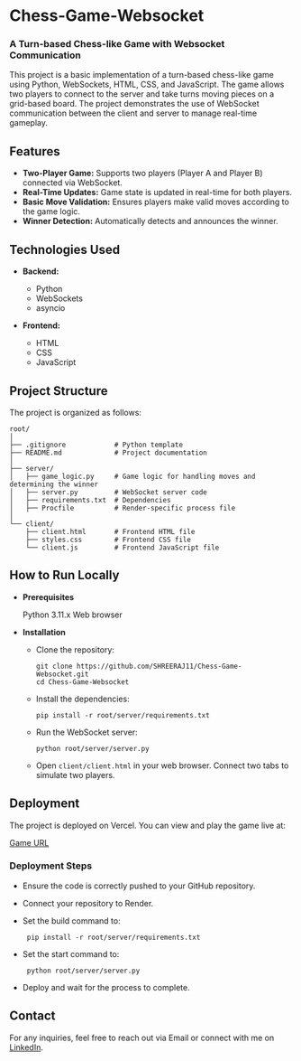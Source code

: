 # Chess-Game-Websocket

### A Turn-based Chess-like Game with Websocket Communication

This project is a basic implementation of a turn-based chess-like game using Python, WebSockets, HTML, CSS, and JavaScript. The game allows two players to connect to the server and take turns moving pieces on a grid-based board. The project demonstrates the use of WebSocket communication between the client and server to manage real-time gameplay.

## Features

- **Two-Player Game:** Supports two players (Player A and Player B) connected via WebSocket.
- **Real-Time Updates:** Game state is updated in real-time for both players.
- **Basic Move Validation:** Ensures players make valid moves according to the game logic.
- **Winner Detection:** Automatically detects and announces the winner.

## Technologies Used

- **Backend:**
  - Python
  - WebSockets
  - asyncio
  
- **Frontend:**
  - HTML
  - CSS
  - JavaScript

## Project Structure

The project is organized as follows:

```plaintext
root/
│
├── .gitignore            # Python template
├── README.md             # Project documentation
│
├── server/
│   ├── game_logic.py     # Game logic for handling moves and determining the winner
│   ├── server.py         # WebSocket server code
│   ├── requirements.txt  # Dependencies
│   ├── Procfile          # Render-specific process file
│
└── client/
    ├── client.html       # Frontend HTML file
    ├── styles.css        # Frontend CSS file
    └── client.js         # Frontend JavaScript file
```

## How to Run Locally

- **Prerequisites**

    Python 3.11.x
    Web browser

- **Installation**

  - Clone the repository:

        git clone https://github.com/SHREERAJ11/Chess-Game-Websocket.git
        cd Chess-Game-Websocket

  - Install the dependencies:

        pip install -r root/server/requirements.txt

  - Run the WebSocket server:

        python root/server/server.py

  - Open `client/client.html` in your web browser. Connect two tabs to simulate two players.

## Deployment

The project is deployed on Vercel. You can view and play the game live at:

[Game URL](https://chess-game-websocket-fthy4lwge-shreeraj11s-projects.vercel.app)



### Deployment Steps

   - Ensure the code is correctly pushed to your GitHub repository.

   - Connect your repository to Render.

   - Set the build command to:
     
          pip install -r root/server/requirements.txt

   - Set the start command to:

          python root/server/server.py

   - Deploy and wait for the process to complete.

## Contact

For any inquiries, feel free to reach out via Email or connect with me on [LinkedIn](https://www.linkedin.com/in/sobhan-shreeraj/).
